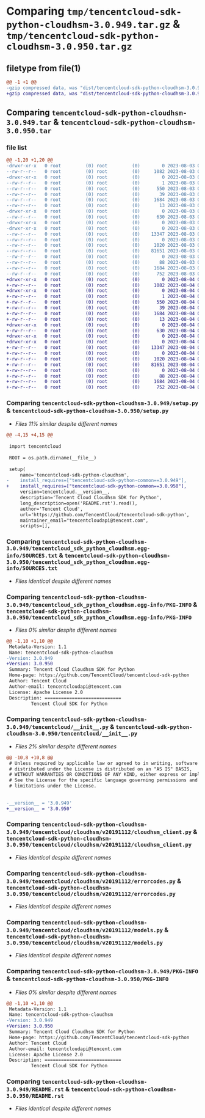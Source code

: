 # Comparing `tmp/tencentcloud-sdk-python-cloudhsm-3.0.949.tar.gz` & `tmp/tencentcloud-sdk-python-cloudhsm-3.0.950.tar.gz`

## filetype from file(1)

```diff
@@ -1 +1 @@
-gzip compressed data, was "dist/tencentcloud-sdk-python-cloudhsm-3.0.949.tar", last modified: Thu Aug  3 00:23:02 2023, max compression
+gzip compressed data, was "dist/tencentcloud-sdk-python-cloudhsm-3.0.950.tar", last modified: Fri Aug  4 00:23:14 2023, max compression
```

## Comparing `tencentcloud-sdk-python-cloudhsm-3.0.949.tar` & `tencentcloud-sdk-python-cloudhsm-3.0.950.tar`

### file list

```diff
@@ -1,20 +1,20 @@
-drwxr-xr-x   0 root         (0) root         (0)        0 2023-08-03 00:23:02.000000 tencentcloud-sdk-python-cloudhsm-3.0.949/
--rw-r--r--   0 root         (0) root         (0)     1082 2023-08-03 00:23:02.000000 tencentcloud-sdk-python-cloudhsm-3.0.949/setup.py
-drwxr-xr-x   0 root         (0) root         (0)        0 2023-08-03 00:23:02.000000 tencentcloud-sdk-python-cloudhsm-3.0.949/tencentcloud_sdk_python_cloudhsm.egg-info/
--rw-r--r--   0 root         (0) root         (0)        1 2023-08-03 00:23:02.000000 tencentcloud-sdk-python-cloudhsm-3.0.949/tencentcloud_sdk_python_cloudhsm.egg-info/dependency_links.txt
--rw-r--r--   0 root         (0) root         (0)      550 2023-08-03 00:23:02.000000 tencentcloud-sdk-python-cloudhsm-3.0.949/tencentcloud_sdk_python_cloudhsm.egg-info/SOURCES.txt
--rw-r--r--   0 root         (0) root         (0)       39 2023-08-03 00:23:02.000000 tencentcloud-sdk-python-cloudhsm-3.0.949/tencentcloud_sdk_python_cloudhsm.egg-info/requires.txt
--rw-r--r--   0 root         (0) root         (0)     1684 2023-08-03 00:23:02.000000 tencentcloud-sdk-python-cloudhsm-3.0.949/tencentcloud_sdk_python_cloudhsm.egg-info/PKG-INFO
--rw-r--r--   0 root         (0) root         (0)       13 2023-08-03 00:23:02.000000 tencentcloud-sdk-python-cloudhsm-3.0.949/tencentcloud_sdk_python_cloudhsm.egg-info/top_level.txt
-drwxr-xr-x   0 root         (0) root         (0)        0 2023-08-03 00:23:02.000000 tencentcloud-sdk-python-cloudhsm-3.0.949/tencentcloud/
--rw-r--r--   0 root         (0) root         (0)      630 2023-08-03 00:23:02.000000 tencentcloud-sdk-python-cloudhsm-3.0.949/tencentcloud/__init__.py
-drwxr-xr-x   0 root         (0) root         (0)        0 2023-08-03 00:23:02.000000 tencentcloud-sdk-python-cloudhsm-3.0.949/tencentcloud/cloudhsm/
-drwxr-xr-x   0 root         (0) root         (0)        0 2023-08-03 00:23:02.000000 tencentcloud-sdk-python-cloudhsm-3.0.949/tencentcloud/cloudhsm/v20191112/
--rw-r--r--   0 root         (0) root         (0)    13347 2023-08-03 00:23:02.000000 tencentcloud-sdk-python-cloudhsm-3.0.949/tencentcloud/cloudhsm/v20191112/cloudhsm_client.py
--rw-r--r--   0 root         (0) root         (0)        0 2023-08-03 00:23:02.000000 tencentcloud-sdk-python-cloudhsm-3.0.949/tencentcloud/cloudhsm/v20191112/__init__.py
--rw-r--r--   0 root         (0) root         (0)     1020 2023-08-03 00:23:02.000000 tencentcloud-sdk-python-cloudhsm-3.0.949/tencentcloud/cloudhsm/v20191112/errorcodes.py
--rw-r--r--   0 root         (0) root         (0)    81651 2023-08-03 00:23:02.000000 tencentcloud-sdk-python-cloudhsm-3.0.949/tencentcloud/cloudhsm/v20191112/models.py
--rw-r--r--   0 root         (0) root         (0)        0 2023-08-03 00:23:02.000000 tencentcloud-sdk-python-cloudhsm-3.0.949/tencentcloud/cloudhsm/__init__.py
--rw-r--r--   0 root         (0) root         (0)       88 2023-08-03 00:23:02.000000 tencentcloud-sdk-python-cloudhsm-3.0.949/setup.cfg
--rw-r--r--   0 root         (0) root         (0)     1684 2023-08-03 00:23:02.000000 tencentcloud-sdk-python-cloudhsm-3.0.949/PKG-INFO
--rw-r--r--   0 root         (0) root         (0)      752 2023-08-03 00:23:02.000000 tencentcloud-sdk-python-cloudhsm-3.0.949/README.rst
+drwxr-xr-x   0 root         (0) root         (0)        0 2023-08-04 00:23:14.000000 tencentcloud-sdk-python-cloudhsm-3.0.950/
+-rw-r--r--   0 root         (0) root         (0)     1082 2023-08-04 00:23:14.000000 tencentcloud-sdk-python-cloudhsm-3.0.950/setup.py
+drwxr-xr-x   0 root         (0) root         (0)        0 2023-08-04 00:23:14.000000 tencentcloud-sdk-python-cloudhsm-3.0.950/tencentcloud_sdk_python_cloudhsm.egg-info/
+-rw-r--r--   0 root         (0) root         (0)        1 2023-08-04 00:23:14.000000 tencentcloud-sdk-python-cloudhsm-3.0.950/tencentcloud_sdk_python_cloudhsm.egg-info/dependency_links.txt
+-rw-r--r--   0 root         (0) root         (0)      550 2023-08-04 00:23:14.000000 tencentcloud-sdk-python-cloudhsm-3.0.950/tencentcloud_sdk_python_cloudhsm.egg-info/SOURCES.txt
+-rw-r--r--   0 root         (0) root         (0)       39 2023-08-04 00:23:14.000000 tencentcloud-sdk-python-cloudhsm-3.0.950/tencentcloud_sdk_python_cloudhsm.egg-info/requires.txt
+-rw-r--r--   0 root         (0) root         (0)     1684 2023-08-04 00:23:14.000000 tencentcloud-sdk-python-cloudhsm-3.0.950/tencentcloud_sdk_python_cloudhsm.egg-info/PKG-INFO
+-rw-r--r--   0 root         (0) root         (0)       13 2023-08-04 00:23:14.000000 tencentcloud-sdk-python-cloudhsm-3.0.950/tencentcloud_sdk_python_cloudhsm.egg-info/top_level.txt
+drwxr-xr-x   0 root         (0) root         (0)        0 2023-08-04 00:23:14.000000 tencentcloud-sdk-python-cloudhsm-3.0.950/tencentcloud/
+-rw-r--r--   0 root         (0) root         (0)      630 2023-08-04 00:23:14.000000 tencentcloud-sdk-python-cloudhsm-3.0.950/tencentcloud/__init__.py
+drwxr-xr-x   0 root         (0) root         (0)        0 2023-08-04 00:23:14.000000 tencentcloud-sdk-python-cloudhsm-3.0.950/tencentcloud/cloudhsm/
+drwxr-xr-x   0 root         (0) root         (0)        0 2023-08-04 00:23:14.000000 tencentcloud-sdk-python-cloudhsm-3.0.950/tencentcloud/cloudhsm/v20191112/
+-rw-r--r--   0 root         (0) root         (0)    13347 2023-08-04 00:23:14.000000 tencentcloud-sdk-python-cloudhsm-3.0.950/tencentcloud/cloudhsm/v20191112/cloudhsm_client.py
+-rw-r--r--   0 root         (0) root         (0)        0 2023-08-04 00:23:14.000000 tencentcloud-sdk-python-cloudhsm-3.0.950/tencentcloud/cloudhsm/v20191112/__init__.py
+-rw-r--r--   0 root         (0) root         (0)     1020 2023-08-04 00:23:14.000000 tencentcloud-sdk-python-cloudhsm-3.0.950/tencentcloud/cloudhsm/v20191112/errorcodes.py
+-rw-r--r--   0 root         (0) root         (0)    81651 2023-08-04 00:23:14.000000 tencentcloud-sdk-python-cloudhsm-3.0.950/tencentcloud/cloudhsm/v20191112/models.py
+-rw-r--r--   0 root         (0) root         (0)        0 2023-08-04 00:23:14.000000 tencentcloud-sdk-python-cloudhsm-3.0.950/tencentcloud/cloudhsm/__init__.py
+-rw-r--r--   0 root         (0) root         (0)       88 2023-08-04 00:23:14.000000 tencentcloud-sdk-python-cloudhsm-3.0.950/setup.cfg
+-rw-r--r--   0 root         (0) root         (0)     1684 2023-08-04 00:23:14.000000 tencentcloud-sdk-python-cloudhsm-3.0.950/PKG-INFO
+-rw-r--r--   0 root         (0) root         (0)      752 2023-08-04 00:23:14.000000 tencentcloud-sdk-python-cloudhsm-3.0.950/README.rst
```

### Comparing `tencentcloud-sdk-python-cloudhsm-3.0.949/setup.py` & `tencentcloud-sdk-python-cloudhsm-3.0.950/setup.py`

 * *Files 11% similar despite different names*

```diff
@@ -4,15 +4,15 @@
 
 import tencentcloud
 
 ROOT = os.path.dirname(__file__)
 
 setup(
     name='tencentcloud-sdk-python-cloudhsm',
-    install_requires=["tencentcloud-sdk-python-common==3.0.949"],
+    install_requires=["tencentcloud-sdk-python-common==3.0.950"],
     version=tencentcloud.__version__,
     description='Tencent Cloud Cloudhsm SDK for Python',
     long_description=open('README.rst').read(),
     author='Tencent Cloud',
     url='https://github.com/TencentCloud/tencentcloud-sdk-python',
     maintainer_email="tencentcloudapi@tencent.com",
     scripts=[],
```

### Comparing `tencentcloud-sdk-python-cloudhsm-3.0.949/tencentcloud_sdk_python_cloudhsm.egg-info/SOURCES.txt` & `tencentcloud-sdk-python-cloudhsm-3.0.950/tencentcloud_sdk_python_cloudhsm.egg-info/SOURCES.txt`

 * *Files identical despite different names*

### Comparing `tencentcloud-sdk-python-cloudhsm-3.0.949/tencentcloud_sdk_python_cloudhsm.egg-info/PKG-INFO` & `tencentcloud-sdk-python-cloudhsm-3.0.950/tencentcloud_sdk_python_cloudhsm.egg-info/PKG-INFO`

 * *Files 0% similar despite different names*

```diff
@@ -1,10 +1,10 @@
 Metadata-Version: 1.1
 Name: tencentcloud-sdk-python-cloudhsm
-Version: 3.0.949
+Version: 3.0.950
 Summary: Tencent Cloud Cloudhsm SDK for Python
 Home-page: https://github.com/TencentCloud/tencentcloud-sdk-python
 Author: Tencent Cloud
 Author-email: tencentcloudapi@tencent.com
 License: Apache License 2.0
 Description: ============================
         Tencent Cloud SDK for Python
```

### Comparing `tencentcloud-sdk-python-cloudhsm-3.0.949/tencentcloud/__init__.py` & `tencentcloud-sdk-python-cloudhsm-3.0.950/tencentcloud/__init__.py`

 * *Files 2% similar despite different names*

```diff
@@ -10,8 +10,8 @@
 # Unless required by applicable law or agreed to in writing, software
 # distributed under the License is distributed on an "AS IS" BASIS,
 # WITHOUT WARRANTIES OR CONDITIONS OF ANY KIND, either express or implied.
 # See the License for the specific language governing permissions and
 # limitations under the License.
 
 
-__version__ = '3.0.949'
+__version__ = '3.0.950'
```

### Comparing `tencentcloud-sdk-python-cloudhsm-3.0.949/tencentcloud/cloudhsm/v20191112/cloudhsm_client.py` & `tencentcloud-sdk-python-cloudhsm-3.0.950/tencentcloud/cloudhsm/v20191112/cloudhsm_client.py`

 * *Files identical despite different names*

### Comparing `tencentcloud-sdk-python-cloudhsm-3.0.949/tencentcloud/cloudhsm/v20191112/errorcodes.py` & `tencentcloud-sdk-python-cloudhsm-3.0.950/tencentcloud/cloudhsm/v20191112/errorcodes.py`

 * *Files identical despite different names*

### Comparing `tencentcloud-sdk-python-cloudhsm-3.0.949/tencentcloud/cloudhsm/v20191112/models.py` & `tencentcloud-sdk-python-cloudhsm-3.0.950/tencentcloud/cloudhsm/v20191112/models.py`

 * *Files identical despite different names*

### Comparing `tencentcloud-sdk-python-cloudhsm-3.0.949/PKG-INFO` & `tencentcloud-sdk-python-cloudhsm-3.0.950/PKG-INFO`

 * *Files 0% similar despite different names*

```diff
@@ -1,10 +1,10 @@
 Metadata-Version: 1.1
 Name: tencentcloud-sdk-python-cloudhsm
-Version: 3.0.949
+Version: 3.0.950
 Summary: Tencent Cloud Cloudhsm SDK for Python
 Home-page: https://github.com/TencentCloud/tencentcloud-sdk-python
 Author: Tencent Cloud
 Author-email: tencentcloudapi@tencent.com
 License: Apache License 2.0
 Description: ============================
         Tencent Cloud SDK for Python
```

### Comparing `tencentcloud-sdk-python-cloudhsm-3.0.949/README.rst` & `tencentcloud-sdk-python-cloudhsm-3.0.950/README.rst`

 * *Files identical despite different names*

